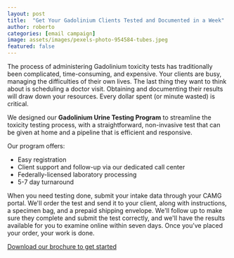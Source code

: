```yaml
---
layout: post
title:  "Get Your Gadolinium Clients Tested and Documented in a Week"
author: roberto
categories: [email campaign]
image: assets/images/pexels-photo-954584-tubes.jpeg
featured: false
---
```


The process of administering Gadolinium toxicity tests has traditionally been complicated, time-consuming, and expensive.  Your clients are busy, managing the difficulties of their own lives. The last thing they want to think about is scheduling a doctor visit. Obtaining and documenting their results will draw down your resources.  Every dollar spent (or minute wasted) is critical.

We designed our **Gadolinium Urine Testing Program** to streamline the toxicity testing process, with a straightforward, non-invasive test that can be given at home and a pipeline that is efficient and responsive.

Our program offers:

- Easy registration
- Client support and follow-up via our dedicated call center
- Federally-licensed laboratory processing
- 5-7 day turnaround

When you need testing done, submit your intake data through your CAMG portal. We'll order the test and send it to your client, along with instructions, a specimen bag, and a prepaid shipping envelope.  We'll follow up to make sure they complete and submit the test correctly, and we'll have the results available for you to examine online within seven days.  Once you’ve placed your order, your work is done.

<u>Download our brochure to get started</u>
